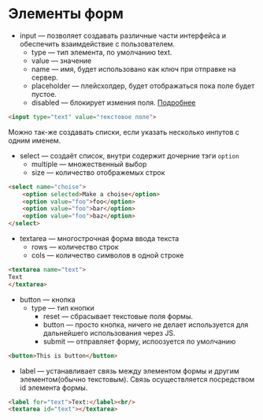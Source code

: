 # Элементы форм

* input — позволяет создавать различные части интерфейса и обеспечить взаимдействие с пользователем.
    * type — тип элемента, по умолчанию text.
    * value — значение
    * name — имя, будет использовано как ключ при отправке на сервер.
    * placeholder — плейсхолдер, будет отображаться пока поле будет пустое.
    * disabled — блокирует измения поля.
[Подробнее](https://webref.ru/html/input)
```HTML
<input type="text" value="текстовое поле">
```
Можно так-же создавать списки, если указать несколько инпутов с одним именем.
* select — создаёт список, внутри содержит дочерние тэги `option`
    * multiple — множественный выбор
    * size — количество отображемых строк
```HTML
<select name="choise">
    <option selected>Make a choise</option>
    <option value="foo">foo</option>
    <option value="foo">bar</option>
    <option value="foo">baz</option>
</select>
```
* textarea — многострочная форма ввода текста
    * rows — количество строк
    * cols — количество символов в одной строке
```HTML
<textarea name="text">
Text
</textarea>
```
* button — кнопка
    * type — тип кнопки
        * reset — сбрасывает текстовые поля формы.
        * button — просто кнопка, ничего не делает используется для дальнейшего использования через JS.
        * submit — отправляет форму, испоозуется по умолчанию
```HTML
<button>This is button</button>
```
* label — устанавливает связь между элементом формы и другим элементом(обычно текстовым). 
Связь осуществляется посредством id элемента формы.
```HTML
<label for="text">Text:</label><br/>
<textarea id="text"></textarea>
```
